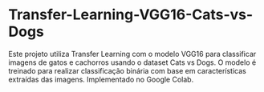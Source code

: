 # Transfer-Learning-VGG16-Cats-vs-Dogs
Este projeto utiliza Transfer Learning com o modelo VGG16 para classificar imagens de gatos e cachorros usando o dataset Cats vs Dogs. O modelo é treinado para realizar classificação binária com base em características extraídas das imagens. Implementado no Google Colab.
